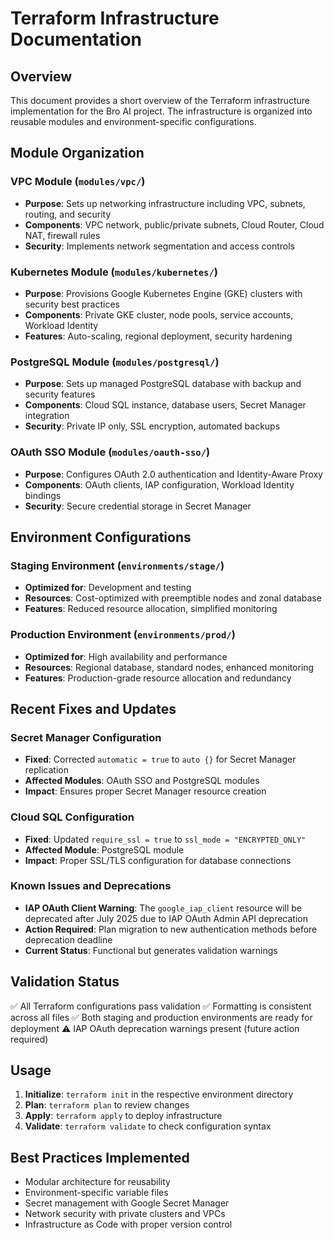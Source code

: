 # Terraform Infrastructure Documentation

## Overview
This document provides a short overview of the Terraform infrastructure implementation for the Bro AI project. The infrastructure is organized into reusable modules and environment-specific configurations.

## Module Organization

### VPC Module (`modules/vpc/`)
- **Purpose**: Sets up networking infrastructure including VPC, subnets, routing, and security
- **Components**: VPC network, public/private subnets, Cloud Router, Cloud NAT, firewall rules
- **Security**: Implements network segmentation and access controls

### Kubernetes Module (`modules/kubernetes/`)
- **Purpose**: Provisions Google Kubernetes Engine (GKE) clusters with security best practices
- **Components**: Private GKE cluster, node pools, service accounts, Workload Identity
- **Features**: Auto-scaling, regional deployment, security hardening

### PostgreSQL Module (`modules/postgresql/`)
- **Purpose**: Sets up managed PostgreSQL database with backup and security features
- **Components**: Cloud SQL instance, database users, Secret Manager integration
- **Security**: Private IP only, SSL encryption, automated backups

### OAuth SSO Module (`modules/oauth-sso/`)
- **Purpose**: Configures OAuth 2.0 authentication and Identity-Aware Proxy
- **Components**: OAuth clients, IAP configuration, Workload Identity bindings
- **Security**: Secure credential storage in Secret Manager

## Environment Configurations

### Staging Environment (`environments/stage/`)
- **Optimized for**: Development and testing
- **Resources**: Cost-optimized with preemptible nodes and zonal database
- **Features**: Reduced resource allocation, simplified monitoring

### Production Environment (`environments/prod/`)
- **Optimized for**: High availability and performance
- **Resources**: Regional database, standard nodes, enhanced monitoring
- **Features**: Production-grade resource allocation and redundancy

## Recent Fixes and Updates

### Secret Manager Configuration
- **Fixed**: Corrected `automatic = true` to `auto {}` for Secret Manager replication
- **Affected Modules**: OAuth SSO and PostgreSQL modules
- **Impact**: Ensures proper Secret Manager resource creation

### Cloud SQL Configuration
- **Fixed**: Updated `require_ssl = true` to `ssl_mode = "ENCRYPTED_ONLY"`
- **Affected Module**: PostgreSQL module
- **Impact**: Proper SSL/TLS configuration for database connections

### Known Issues and Deprecations
- **IAP OAuth Client Warning**: The `google_iap_client` resource will be deprecated after July 2025 due to IAP OAuth Admin API deprecation
- **Action Required**: Plan migration to new authentication methods before deprecation deadline
- **Current Status**: Functional but generates validation warnings

## Validation Status
✅ All Terraform configurations pass validation
✅ Formatting is consistent across all files
✅ Both staging and production environments are ready for deployment
⚠️ IAP OAuth deprecation warnings present (future action required)

## Usage
1. **Initialize**: `terraform init` in the respective environment directory
2. **Plan**: `terraform plan` to review changes
3. **Apply**: `terraform apply` to deploy infrastructure
4. **Validate**: `terraform validate` to check configuration syntax

## Best Practices Implemented
- Modular architecture for reusability
- Environment-specific variable files
- Secret management with Google Secret Manager
- Network security with private clusters and VPCs
- Infrastructure as Code with proper version control 